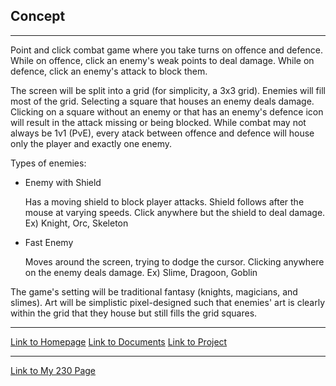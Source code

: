 <h2>Concept</h2>

___

Point and click combat game where you take turns on offence and defence.
While on offence, click an enemy's weak points to deal damage. While on defence, click an enemy's attack to block them.

The screen will be split into a grid (for simplicity, a 3x3 grid). Enemies will fill most of the grid. Selecting a square that houses an enemy deals damage. Clicking on a square without an enemy or that has an enemy's defence icon will result in the attack missing or being blocked.
While combat may not always be 1v1 (PvE), every atack between offence and defence will house only the player and exactly one enemy.

Types of enemies:

* Enemy with Shield

   Has a moving shield to block player attacks. Shield follows after the mouse at varying speeds. Click anywhere but the shield to deal damage.
   Ex) Knight, Orc, Skeleton
   
* Fast Enemy

   Moves around the screen, trying to dodge the cursor. Clicking anywhere on the enemy deals damage.
   Ex) Slime, Dragoon, Goblin

The game's setting will be traditional fantasy (knights, magicians, and slimes).
Art will be simplistic pixel-designed such that enemies' art is clearly within the grid that they house but still fills the grid squares.
___

[Link to Homepage]()
[Link to Documents]()
[Link to Project]()

___

[Link to My 230 Page](https://people.rit.edu/~acl6865/230/)
